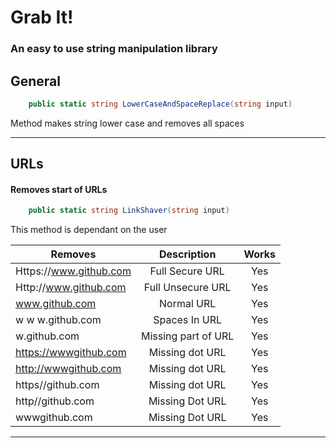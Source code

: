 
# Grab It!
### An easy to use string manipulation library

## General

```c#
    public static string LowerCaseAndSpaceReplace(string input)
```
Method makes string lower case and removes all spaces
___
## URLs

#### Removes start of URLs

```c#
    public static string LinkShaver(string input)
```
This method is dependant on the user 

| Removes        | Description | Works |
| ------------- |:------------:| :----: |
| Https://www.github.com |Full Secure URL |  Yes  |
| Http://www.github.com  |Full Unsecure URL| Yes  |
| www.github.com         |Normal URL     |  Yes   |
| w w w.github.com       |Spaces In URL  |  Yes   |
| w.github.com          |Missing part of URL| Yes |
|https://wwwgithub.com | Missing dot URL | Yes |
|http://wwwgithub.com  | Missing dot URL | Yes |
|https//github.com     | Missing dot URL | Yes |
|http//github.com      | Missing Dot URL | Yes |
|wwwgithub.com         | Missing Dot URL | Yes |
___
